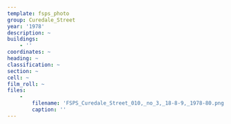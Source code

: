 ```yaml
---
template: fsps_photo
group: Curedale_Street
year: '1978'
description: ~
buildings:
    - ''
coordinates: ~
heading: ~
classification: ~
section: ~
cell: ~
film_roll: ~
files:
    -
        filename: 'FSPS_Curedale_Street_010,_no_3,_18-8-9,_1978-80.png'
        caption: ''
---
```

